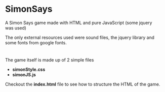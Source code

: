 # SimonSays
A Simon Says game made with HTML and pure JavaScript (some jquery was used)

The only external resources used were sound files, the jquery library and some fonts from google fonts. 

#

The game itself is made up of 2 simple files
- **simonStyle.css**
- **simonJS.js**

Checkout the **index.html** file to see how to structure the HTML of the game.


